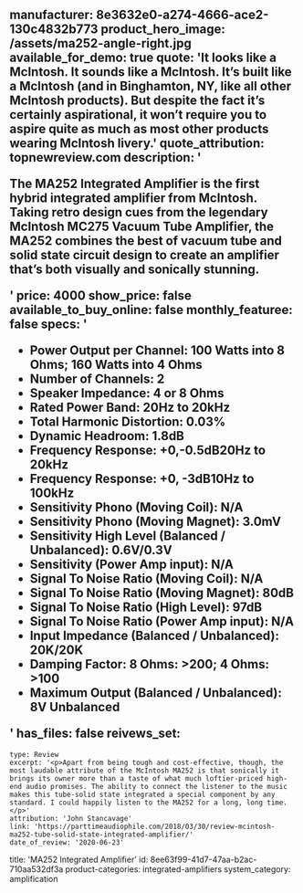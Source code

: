 manufacturer: 8e3632e0-a274-4666-ace2-130c4832b773
product_hero_image: /assets/ma252-angle-right.jpg
available_for_demo: true
quote: 'It looks like a McIntosh. It sounds like a McIntosh. It’s built like a McIntosh (and in Binghamton, NY, like all other McIntosh products). But despite the fact it’s certainly aspirational, it won’t require you to aspire quite as much as most other products wearing McIntosh livery.'
quote_attribution: topnewreview.com
description: '<p>The MA252 Integrated Amplifier is the first hybrid integrated amplifier from McIntosh. Taking retro design cues from the legendary McIntosh MC275 Vacuum Tube Amplifier, the MA252 combines the best of vacuum tube and solid state circuit design to create an amplifier that’s both visually and sonically stunning.</p>'
price: 4000
show_price: false
available_to_buy_online: false
monthly_featuree: false
specs: '<ul><li><b>Power Output per Channel:</b> 100 Watts into 8 Ohms; 160 Watts into 4 Ohms</li><li><b>Number of Channels:</b> 2</li><li><b>Speaker Impedance:</b> 4 or 8 Ohms</li><li><b>Rated Power Band:</b> 20Hz to 20kHz</li><li><b>Total Harmonic Distortion:</b> 0.03%</li><li><b>Dynamic Headroom:</b> 1.8dB</li><li><b>Frequency Response: </b>+0,-0.5dB20Hz to 20kHz</li><li><b>Frequency Response:</b> +0, -3dB10Hz to 100kHz</li><li><b>Sensitivity Phono (Moving Coil):</b> N/A</li><li><b>Sensitivity Phono (Moving Magnet):</b> 3.0mV</li><li><b>Sensitivity High Level (Balanced / Unbalanced):</b> 0.6V/0.3V</li><li><b>Sensitivity (Power Amp input):</b> N/A</li><li><b>Signal To Noise Ratio (Moving Coil):</b> N/A</li><li><b>Signal To Noise Ratio (Moving Magnet): </b>80dB</li><li><b>Signal To Noise Ratio (High Level):</b> 97dB</li><li><b>Signal To Noise Ratio (Power Amp input):</b> N/A</li><li><b>Input Impedance (Balanced / Unbalanced):</b> 20K/20K</li><li><b>Damping Factor:</b> 8 Ohms: &gt;200;&nbsp;4 Ohms: &gt;100</li><li><b>Maximum Output (Balanced / Unbalanced):</b> 8V Unbalanced</li></ul>'
has_files: false
reivews_set:
  -
    type: Review
    excerpt: '<p>Apart from being tough and cost-effective, though, the most laudable attribute of the McIntosh MA252 is that sonically it brings its owner more than a taste of what much loftier-priced high-end audio promises. The ability to connect the listener to the music makes this tube-solid state integrated a special component by any standard. I could happily listen to the MA252 for a long, long time.</p>'
    attribution: 'John Stancavage'
    link: 'https://parttimeaudiophile.com/2018/03/30/review-mcintosh-ma252-tube-solid-state-integrated-amplifier/'
    date_of_review: '2020-06-23'
title: 'MA252 Integrated Amplifier'
id: 8ee63f99-41d7-47aa-b2ac-710aa532df3a
product-categories: integrated-amplifiers
system_category: amplification
